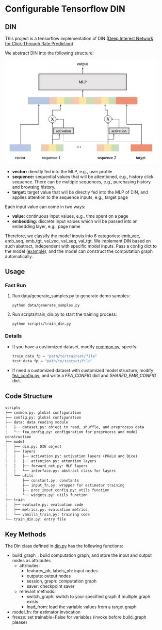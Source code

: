 # Configurable Tensorflow DIN

## DIN
This project is a tensorflow implementation of DIN 
([Deep Interest Network for Click-Through Rate Prediction](https://arxiv.org/abs/1706.06978))

We abstract DIN into the following structure:

![DIN Model Structure](figure/model_structure.png)
- **vector:** directly fed into the MLP, e.g., user profile
- **sequence:** sequential values that will be attentioned, e.g., history click sequence.
    There can be multiple sequences, e.g., purchasing history and browsing history.
- **target:** target value that will be directly fed into the MLP of DIN, and applies attention to the sequence inputs, 
    e.g., target page
    
Each input value can come in two ways:
- **value:** continuous input values, e.g., time spent on a page
- **embedding:** discrete input values which will be passed into an embedding layer, e.g., page name

Therefore, we classify the model inputs into 6 categories: 
emb_vec, emb_seq, emb_tgt, val_vec, val_seq, val_tgt.
We implement DIN based on such abstract, independent with specific model inputs.
Pass a config dict to the model ([example](scripts/data/fea_config.py)), 
and the model can construct the computation graph automatically.

## Usage
### Fast Run
1. Run data/generate_samples.py to generate demo samples:
    ```shell script
    python data/generate_samples.py
    ```
2. Run scripts/train_din.py to start the training process:
    ```shell script
    python scripts/train_din.py
    ```
   
### Details
- If you have a customized dataset, modify [common.py](scripts/common.py),
  specify:
  ```python
  train_data_fp = "path/to/trainset/file"
  test_data_fp = "path/to/testset/file"
  ```
- If need a customized dataset with customized model structure, modify [fea_config.py](scripts/data/fea_config.py), 
  and write a *FEA_CONFIG* dict and *SHARED_EMB_CONFIG* dict.

## Code Structure

```shell
scripts
├── common.py: global configuration
├── config.py: global configuration
├── data: data reading module
│   ├── dataset.py: object to read, shuffle, and preprocess data
│   └── fea_config.py: configuration for preprocess and model construction
├── model
│   ├── din.py: DIN object
│   ├── layers
│   │   ├── activation.py: activation layers (PReLU and Dice)
│   │   ├── attention.py: attention layers
│   │   ├── forward_net.py: MLP layers
│   │   └── interface.py: abstract class for layers
│   └── utils
│       ├── constant.py: constants
│       ├── input_fn.py: wrapper for estimator training
│       ├── proc_input_config.py: utils function
│       └── widgets.py: utils function
├── train
│   ├── evaluate.py: evaluation code
│   ├── metrics.py: evaluation metrics
│   └── vanilla_train.py: training code
└── train_din.py: entry file
```

## Key Methods
The Din class defined in [din.py](scripts/model/din.py) has the following functions:
- build_graph_: build computation graph, and store the input and output nodes as attributes
  - attributes:
    - features_ph, labels_ph: input nodes
    - outputs: output nodes
    - session, graph: computation graph
    - saver: checkpoint saver
  - relevant methods:
    - switch_graph: switch to your specified graph if multiple graph exists
    - load_from: load the variable values from a target graph
- model_fn: for estimator invocation
- freeze: set trainable=False for variables (invoke before build_graph please)
